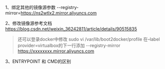 1、绑定其他的镜像源参数
 --registry-mirror=https://ns2wtlx2.mirror.aliyuncs.com

 2、修改镜像源参考文档
 https://blog.csdn.net/weixin_36242811/article/details/90515835
 > 还可以登录docker中修改
 sudo vi /var/lib/boot2docker/profile
在–label provider=virtualbox的下一行添加
--registry-mirror https://xxxxxxxx.mirror.aliyuncs.com

3、ENTRYPOINT 和 CMD的区别
